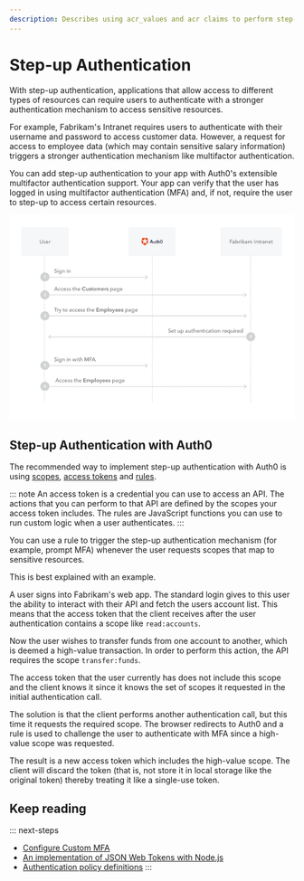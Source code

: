 ```yaml
---
description: Describes using acr_values and acr claims to perform step-up authentication with Auth0
---
```

# Step-up Authentication

With step-up authentication, applications that allow access to different types of resources can require users to authenticate with a stronger authentication mechanism to access sensitive resources.

For example, Fabrikam's Intranet requires users to authenticate with their username and password to access customer data. However, a request for access to employee data (which may contain sensitive salary information) triggers a stronger authentication mechanism like multifactor authentication.

You can add step-up authentication to your app with Auth0's extensible multifactor authentication support. Your app can verify that the user has logged in using multifactor authentication (MFA) and, if not, require the user to step-up to access certain resources.

![Step-up flow](/media/articles/mfa/step-up-flow.png)

## Step-up Authentication with Auth0

The recommended way to implement step-up authentication with Auth0 is using [scopes](/scopes), [access tokens](/tokens/access-token) and [rules](/rules).

::: note
An access token is a credential you can use to access an API. The actions that you can perform to that API are defined by the scopes your access token includes. The rules are JavaScript functions you can use to run custom logic when a user authenticates.
:::

You can use a rule to trigger the step-up authentication mechanism (for example, prompt MFA) whenever the user requests scopes that map to sensitive resources.

This is best explained with an example.

A user signs into Fabrikam's web app. The standard login gives to this user the ability to interact with their API and fetch the users account list. This means that the access token that the client receives after the user authentication contains a scope like `read:accounts`.

Now the user wishes to transfer funds from one account to another, which is deemed a high-value transaction. In order to perform this action, the API requires the scope `transfer:funds`.

The access token that the user currently has does not include this scope and the client knows it since it knows the set of scopes it requested in the initial authentication call.

The solution is that the client performs another authentication call, but this time it requests the required scope. The browser redirects to Auth0 and a rule is used to challenge the user to authenticate with MFA since a high-value scope was requested.

The result is a new access token which includes the high-value scope. The client will discard the token (that is, not store it in local storage like the original token) thereby treating it like a single-use token.

## Keep reading

::: next-steps
* [Configure Custom MFA](/multifactor-authentication/custom)
* [An implementation of JSON Web Tokens with Node.js](https://github.com/auth0/node-jsonwebtoken)
* [Authentication policy definitions](http://openid.net/specs/openid-provider-authentication-policy-extension-1_0.html#rfc.section.4)
:::
